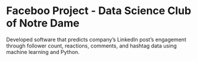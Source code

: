# Faceboo Project - Data Science Club of Notre Dame
Developed software that predicts company’s LinkedIn post’s engagement through follower count, reactions,  comments, and hashtag data using machine learning and Python.
